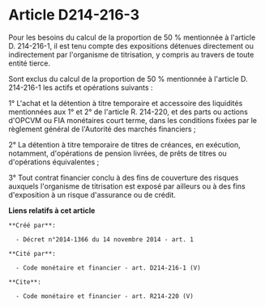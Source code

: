 # Article D214-216-3

Pour les besoins du calcul de la proportion de 50 % mentionnée à l'article D. 214-216-1, il est tenu compte des expositions
détenues directement ou indirectement par l'organisme de titrisation, y compris au travers de toute entité tierce. 

Sont exclus du calcul de la proportion de 50 % mentionnée à l'article D. 214-216-1 les actifs et opérations suivants : 

1° L'achat et la détention à titre temporaire et accessoire des liquidités mentionnées aux 1° et 2° de l'article R. 214-220,
et des parts ou actions d'OPCVM ou FIA monétaires court terme, dans les conditions fixées par le règlement général de
l'Autorité des marchés financiers ; 

2° La détention à titre temporaire de titres de créances, en exécution, notamment, d'opérations de pension livrées, de prêts
de titres ou d'opérations équivalentes ; 

3° Tout contrat financier conclu à des fins de couverture des risques auxquels l'organisme de titrisation est exposé par
ailleurs ou à des fins d'exposition à un risque d'assurance ou de crédit.

**Liens relatifs à cet article**

	**Créé par**:

	  - Décret n°2014-1366 du 14 novembre 2014 - art. 1

	**Cité par**:

	  - Code monétaire et financier - art. D214-216-1 (V)

	**Cite**:

	  - Code monétaire et financier - art. R214-220 (V)
